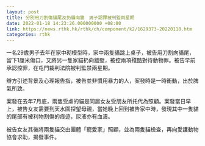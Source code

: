 ```yaml
---
layout: post
title: 分別用刀割傷貓尾及扔貓向牆　男子認罪被判監兩星期
date: 2022-01-18 14:23:26.000000000 +08:00
link: https://news.rthk.hk/rthk/ch/component/k2/1629373-20220118.htm
categories: rthk
---
```


一名29歲男子去年在家中砌模型時，家中兩隻貓跳上桌子，被告用刀割向貓尾，留下1厘米傷口，又將另一隻家貓扔向牆壁，被控兩項殘酷對待動物罪。被告早前承認控罪，在屯門裁判法院被判監禁兩星期。

辯方引述背景及心理報告指，被告並非慣用暴力的人，案發時是一時衝動，出於脾氣所致。

案發在去年7月底，兩隻受虐的貓是同居女友受朋友所托代為照顧。案發當日早上，被告女友需要到天水圍探望母親，當她晚上回到被告家中時，發現其中一隻貓的尾部有被利物割傷的痕迹，尿液亦有血漬。

被告女友其後將兩隻貓交由團體「寵愛家」照顧，並為兩隻貓檢查，再向愛護動物協會求助，揭發事件。
